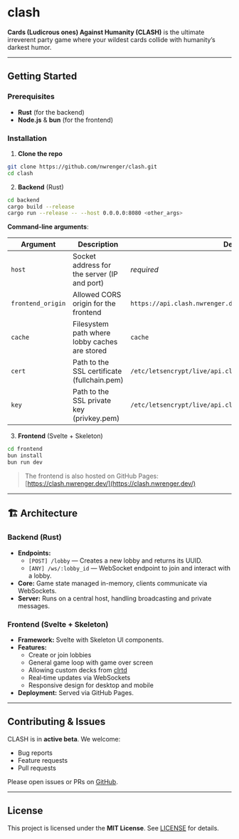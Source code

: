 # clash

**Cards (Ludicrous ones) Against Humanity (CLASH)** is the ultimate irreverent party game where your wildest cards collide with humanity’s darkest humor.

---

## Getting Started

### Prerequisites

- **Rust** (for the backend)
- **Node.js** & **bun** (for the frontend)

### Installation

1. **Clone the repo**

  ```bash
git clone https://github.com/nwrenger/clash.git
cd clash
  ```

2. **Backend** (Rust)

  ```bash
cd backend
cargo build --release
cargo run --release -- --host 0.0.0.0:8080 <other_args>
  ```

  **Command-line arguments**:

  | Argument          | Description                                   | Default                                                      |
  | ----------------- | --------------------------------------------- | ------------------------------------------------------------ |
  | `host`            | Socket address for the server (IP and port)   | *required*                                                   |
  | `frontend_origin` | Allowed CORS origin for the frontend          | `https://api.clash.nwrenger.dev`                             |
  | `cache`           | Filesystem path where lobby caches are stored | `cache`                                                      |
  | `cert`            | Path to the SSL certificate (fullchain.pem)   | `/etc/letsencrypt/live/api.clash.nwrenger.dev/fullchain.pem` |
  | `key`             | Path to the SSL private key (privkey.pem)     | `/etc/letsencrypt/live/api.clash.nwrenger.dev/privkey.pem`   |

3. **Frontend** (Svelte + Skeleton)

  ```bash
cd frontend
bun install
bun run dev
   ```

> The frontend is also hosted on GitHub Pages: [https://clash.nwrenger.dev/](https://clash.nwrenger.dev/)

---

## 🏗️ Architecture

### Backend (Rust)

- **Endpoints:**
  - `[POST] /lobby` — Creates a new lobby and returns its UUID.
  - `[ANY] /ws/:lobby_id` — WebSocket endpoint to join and interact with a lobby.
- **Core:** Game state managed in-memory, clients communicate via WebSockets.
- **Server:** Runs on a central host, handling broadcasting and private messages.

### Frontend (Svelte + Skeleton)

- **Framework:** Svelte with Skeleton UI components.
- **Features:**
  - Create or join lobbies
  - General game loop with game over screen
  - Allowing custom decks from [clrtd](https://cast.clrtd.com/)
  - Real‑time updates via WebSockets
  - Responsive design for desktop and mobile
- **Deployment:** Served via GitHub Pages.

---

## Contributing & Issues

CLASH is in **active beta**. We welcome:

- Bug reports
- Feature requests
- Pull requests

Please open issues or PRs on [GitHub](https://github.com/nwrenger/clash/issues).

---

## License

This project is licensed under the **MIT License**. See [LICENSE](./LICENSE) for details.
